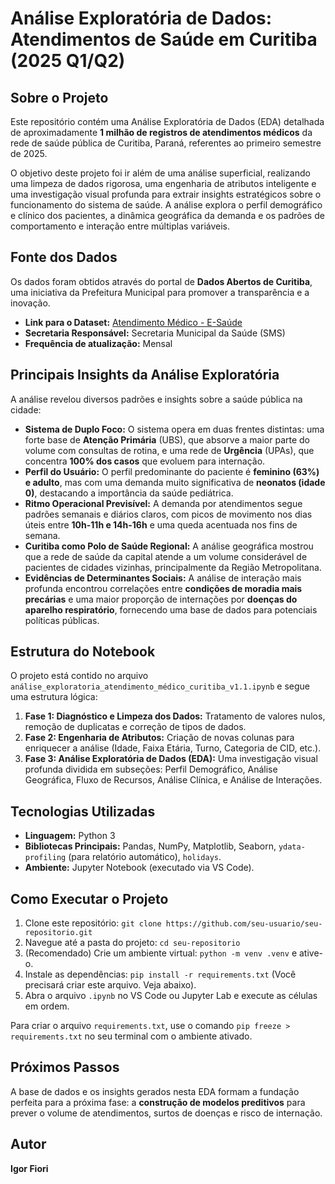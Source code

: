# Análise Exploratória de Dados: Atendimentos de Saúde em Curitiba (2025 Q1/Q2)

## Sobre o Projeto

Este repositório contém uma Análise Exploratória de Dados (EDA) detalhada de aproximadamente **1 milhão de registros de atendimentos médicos** da rede de saúde pública de Curitiba, Paraná, referentes ao primeiro semestre de 2025.

O objetivo deste projeto foi ir além de uma análise superficial, realizando uma limpeza de dados rigorosa, uma engenharia de atributos inteligente e uma investigação visual profunda para extrair insights estratégicos sobre o funcionamento do sistema de saúde. A análise explora o perfil demográfico e clínico dos pacientes, a dinâmica geográfica da demanda e os padrões de comportamento e interação entre múltiplas variáveis.

## Fonte dos Dados

Os dados foram obtidos através do portal de **Dados Abertos de Curitiba**, uma iniciativa da Prefeitura Municipal para promover a transparência e a inovação.

* **Link para o Dataset:** [Atendimento Médico - E-Saúde](https://dadosabertos.curitiba.pr.gov.br/conjuntodado/detalhe?chave=05954644-5595-4dcb-b961-1e31e22a1c6e)
* **Secretaria Responsável:** Secretaria Municipal da Saúde (SMS)
* **Frequência de atualização:** Mensal

## Principais Insights da Análise Exploratória

A análise revelou diversos padrões e insights sobre a saúde pública na cidade:

* **Sistema de Duplo Foco:** O sistema opera em duas frentes distintas: uma forte base de **Atenção Primária** (UBS), que absorve a maior parte do volume com consultas de rotina, e uma rede de **Urgência** (UPAs), que concentra **100% dos casos** que evoluem para internação.
* **Perfil do Usuário:** O perfil predominante do paciente é **feminino (63%) e adulto**, mas com uma demanda muito significativa de **neonatos (idade 0)**, destacando a importância da saúde pediátrica.
* **Ritmo Operacional Previsível:** A demanda por atendimentos segue padrões semanais e diários claros, com picos de movimento nos dias úteis entre **10h-11h e 14h-16h** e uma queda acentuada nos fins de semana.
* **Curitiba como Polo de Saúde Regional:** A análise geográfica mostrou que a rede de saúde da capital atende a um volume considerável de pacientes de cidades vizinhas, principalmente da Região Metropolitana.
* **Evidências de Determinantes Sociais:** A análise de interação mais profunda encontrou correlações entre **condições de moradia mais precárias** e uma maior proporção de internações por **doenças do aparelho respiratório**, fornecendo uma base de dados para potenciais políticas públicas.

## Estrutura do Notebook

O projeto está contido no arquivo `análise_exploratoria_atendimento_médico_curitiba_v1.1.ipynb` e segue uma estrutura lógica:
1.  **Fase 1: Diagnóstico e Limpeza dos Dados:** Tratamento de valores nulos, remoção de duplicatas e correção de tipos de dados.
2.  **Fase 2: Engenharia de Atributos:** Criação de novas colunas para enriquecer a análise (Idade, Faixa Etária, Turno, Categoria de CID, etc.).
3.  **Fase 3: Análise Exploratória de Dados (EDA):** Uma investigação visual profunda dividida em subseções: Perfil Demográfico, Análise Geográfica, Fluxo de Recursos, Análise Clínica, e Análise de Interações.

## Tecnologias Utilizadas

* **Linguagem:** Python 3
* **Bibliotecas Principais:** Pandas, NumPy, Matplotlib, Seaborn, `ydata-profiling` (para relatório automático), `holidays`.
* **Ambiente:** Jupyter Notebook (executado via VS Code).

## Como Executar o Projeto

1.  Clone este repositório: `git clone https://github.com/seu-usuario/seu-repositorio.git`
2.  Navegue até a pasta do projeto: `cd seu-repositorio`
3.  (Recomendado) Crie um ambiente virtual: `python -m venv .venv` e ative-o.
4.  Instale as dependências: `pip install -r requirements.txt` (Você precisará criar este arquivo. Veja abaixo).
5.  Abra o arquivo `.ipynb` no VS Code ou Jupyter Lab e execute as células em ordem.

Para criar o arquivo `requirements.txt`, use o comando `pip freeze > requirements.txt` no seu terminal com o ambiente ativado.

## Próximos Passos

A base de dados e os insights gerados nesta EDA formam a fundação perfeita para a próxima fase: a **construção de modelos preditivos** para prever o volume de atendimentos, surtos de doenças e risco de internação.

## Autor

**Igor Fiori**
